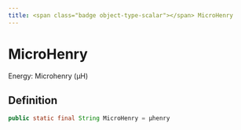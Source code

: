 ```yaml
---
title: <span class="badge object-type-scalar"></span> MicroHenry
---
```

# <span class="badge object-type-scalar"></span> MicroHenry

Energy: Microhenry (µH)

## Definition

```java
public static final String MicroHenry = µhenry
```
